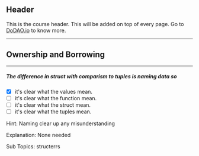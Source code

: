 ## Header
This is the course header. This will be added on top of every page. Go to [DoDAO.io](https://www.dodao.io) to know more.

 ---
 
 ## Ownership and Borrowing
 
 
---

##### The difference in struct with comparism to tuples is naming data so
  

- [x]  it's clear what the values mean.
- [ ]  it's clear what the function mean.
- [ ]  it's clear what the struct mean.
- [ ]  it's clear what the tuples mean.
  
Hint: Naming clear up any misunderstanding
         
Explanation: None needed

Sub Topics: structerrs
 
